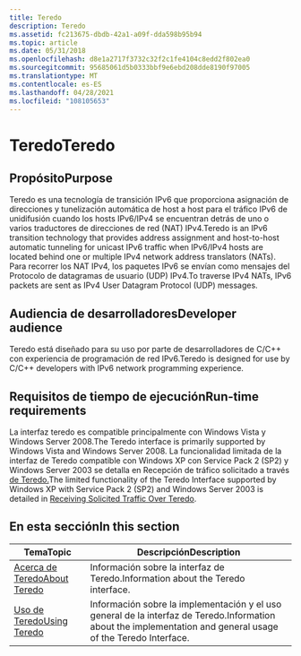 ```yaml
---
title: Teredo
description: Teredo
ms.assetid: fc213675-dbdb-42a1-a09f-dda598b95b94
ms.topic: article
ms.date: 05/31/2018
ms.openlocfilehash: d8e1a2717f3732c32f2c1fe4104c8edd2f802ea0
ms.sourcegitcommit: 95685061d5b0333bbf9e6ebd208dde8190f97005
ms.translationtype: MT
ms.contentlocale: es-ES
ms.lasthandoff: 04/28/2021
ms.locfileid: "108105653"
---
```

# <a name="teredo"></a><span data-ttu-id="c6b88-103">Teredo</span><span class="sxs-lookup"><span data-stu-id="c6b88-103">Teredo</span></span>

## <a name="purpose"></a><span data-ttu-id="c6b88-104">Propósito</span><span class="sxs-lookup"><span data-stu-id="c6b88-104">Purpose</span></span>

<span data-ttu-id="c6b88-105">Teredo es una tecnología de transición IPv6 que proporciona asignación de direcciones y tunelización automática de host a host para el tráfico IPv6 de unidifusión cuando los hosts IPv6/IPv4 se encuentran detrás de uno o varios traductores de direcciones de red (NAT) IPv4.</span><span class="sxs-lookup"><span data-stu-id="c6b88-105">Teredo is an IPv6 transition technology that provides address assignment and host-to-host automatic tunneling for unicast IPv6 traffic when IPv6/IPv4 hosts are located behind one or multiple IPv4 network address translators (NATs).</span></span> <span data-ttu-id="c6b88-106">Para recorrer los NAT IPv4, los paquetes IPv6 se envían como mensajes del Protocolo de datagramas de usuario (UDP) IPv4.</span><span class="sxs-lookup"><span data-stu-id="c6b88-106">To traverse IPv4 NATs, IPv6 packets are sent as IPv4 User Datagram Protocol (UDP) messages.</span></span>

## <a name="developer-audience"></a><span data-ttu-id="c6b88-107">Audiencia de desarrolladores</span><span class="sxs-lookup"><span data-stu-id="c6b88-107">Developer audience</span></span>

<span data-ttu-id="c6b88-108">Teredo está diseñado para su uso por parte de desarrolladores de C/C++ con experiencia de programación de red IPv6.</span><span class="sxs-lookup"><span data-stu-id="c6b88-108">Teredo is designed for use by C/C++ developers with IPv6 network programming experience.</span></span>

## <a name="run-time-requirements"></a><span data-ttu-id="c6b88-109">Requisitos de tiempo de ejecución</span><span class="sxs-lookup"><span data-stu-id="c6b88-109">Run-time requirements</span></span>

<span data-ttu-id="c6b88-110">La interfaz teredo es compatible principalmente con Windows Vista y Windows Server 2008.</span><span class="sxs-lookup"><span data-stu-id="c6b88-110">The Teredo interface is primarily supported by Windows Vista and Windows Server 2008.</span></span> <span data-ttu-id="c6b88-111">La funcionalidad limitada de la interfaz de Teredo compatible con Windows XP con Service Pack 2 (SP2) y Windows Server 2003 se detalla en Recepción de tráfico solicitado a través [de Teredo.](receiving-solicited-traffic-over-teredo.md)</span><span class="sxs-lookup"><span data-stu-id="c6b88-111">The limited functionality of the Teredo Interface supported by Windows XP with Service Pack 2 (SP2) and Windows Server 2003 is detailed in [Receiving Solicited Traffic Over Teredo](receiving-solicited-traffic-over-teredo.md).</span></span>

## <a name="in-this-section"></a><span data-ttu-id="c6b88-112">En esta sección</span><span class="sxs-lookup"><span data-stu-id="c6b88-112">In this section</span></span>



| <span data-ttu-id="c6b88-113">Tema</span><span class="sxs-lookup"><span data-stu-id="c6b88-113">Topic</span></span>                                       | <span data-ttu-id="c6b88-114">Descripción</span><span class="sxs-lookup"><span data-stu-id="c6b88-114">Description</span></span>                                                                                |
|---------------------------------------------|--------------------------------------------------------------------------------------------|
| [<span data-ttu-id="c6b88-115">Acerca de Teredo</span><span class="sxs-lookup"><span data-stu-id="c6b88-115">About Teredo</span></span>](about-teredo.md)<br/> | <span data-ttu-id="c6b88-116">Información sobre la interfaz de Teredo.</span><span class="sxs-lookup"><span data-stu-id="c6b88-116">Information about the Teredo interface.</span></span><br/>                                         |
| [<span data-ttu-id="c6b88-117">Uso de Teredo</span><span class="sxs-lookup"><span data-stu-id="c6b88-117">Using Teredo</span></span>](using-teredo.md)<br/> | <span data-ttu-id="c6b88-118">Información sobre la implementación y el uso general de la interfaz de Teredo.</span><span class="sxs-lookup"><span data-stu-id="c6b88-118">Information about the implementation and general usage of the Teredo Interface.</span></span><br/> |



 

 

 






